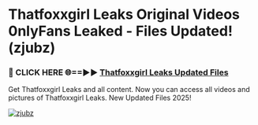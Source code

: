 # Thatfoxxgirl Leaks Original Videos 0nlyFans Leaked - Files Updated! (zjubz)

<h3>🔴 CLICK HERE 🌐==►► <a href="https://tinyurl.com/brd5kh86" rel="nofollow">Thatfoxxgirl Leaks Updated Files</a></h3>

Get Thatfoxxgirl Leaks and all content. Now you can access all videos and pictures of Thatfoxxgirl Leaks. New Updated Files 2025!

[![zjubz](https://i.imgur.com/K7sEzmb.gif)](https://tinyurl.com/brd5kh86)
